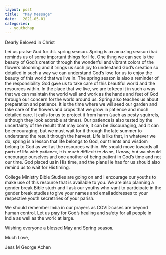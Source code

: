 ```yaml
---
layout: post
title:  "May Message"
date:   2021-05-01
categories: 
  - youthchap
---
```


Dearly Beloved in Christ,

Let us praise God for this spring season.  Spring is an amazing season that reminds us of some important things for life.  One thing we can see is the beauty of God’s creation through the wonderful and vibrant colors of the flowers blooming and it brings us such joy to understand God’s creation so detailed in such a way we can understand God’s love for us to enjoy the beauty of this world that we live in.  The spring season is also a reminder of the responsibility God gave us to take care of this beautiful world and the resources within.  In the place that we live, we are to keep it in such a way that we can maintain the world well and work as the hands and feet of God through our concern for the world around us.  Spring also teaches us about preparation and patience.  It is the time where we will seed our garden and take care of the flowers and crops that we grow in patience and much detailed care.  It calls for us to protect it from harm (such as pesty squirrels, although they look adorable at times).  Our patience is also tested by the uncertainty of the results that may come, it can be discouraging, and it can be encouraging, but we must wait for it through the late summer to understand the result through the harvest.  Life is like that, in whatever we do, spring is a lesson that life belongs to God, our talents and wisdom belong to God as well as the resources within.  We should move towards all parts of life with patience, it is much difficult to do so, I know, but we should encourage ourselves and one another of being patient in God’s time and not our time.  God placed us in His time, and the plans He has for us should also remind us to wait for His timing.

College Ministry Bible Studies are going on and I encourage our youths to make use of this resource that is available to you.  We are also planning a gender break Bible study and I ask our youths who want to participate in the gender break studies to give your names and email addresses to your respective youth secretaries of your parish.

We should remember India in our prayers as COVID cases are beyond human control.  Let us pray for God’s healing and safety for all people in India as well as the world at large.

Wishing everyone a blessed May and Spring season.


Much Love,

Jess M George Achen
